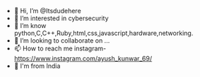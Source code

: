 - 👋 Hi, I’m @Itsdudehere
- 👀 I’m interested in cybersecurity
- 🌱 I’m know python,C,C++,Ruby,html,css,javascript,hardware,networking.
- 💞️ I’m looking to collaborate on ...
- 📫 How to reach me instagram-https://www.instagram.com/ayush_kunwar_69/
- 📍 I'm from India 

<!---
Itsdudehere/Itsdudehere is a ✨ special ✨ repository because its `README.md` (this file) appears on your GitHub profile.
You can click the Preview link to take a look at your changes.
--->
